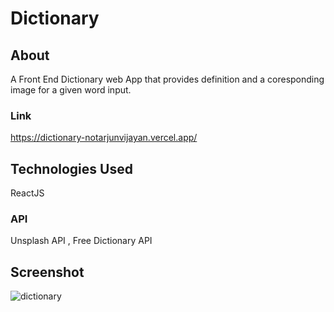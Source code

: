 # Dictionary

## About
A Front End Dictionary web App that provides definition and a coresponding image for a given word input.

### Link
https://dictionary-notarjunvijayan.vercel.app/

## Technologies Used
ReactJS

### API
Unsplash API , Free Dictionary API

## Screenshot
![dictionary](https://user-images.githubusercontent.com/85212070/210138706-d00de36f-5d40-40e9-b701-16d61c09dcf4.png)
